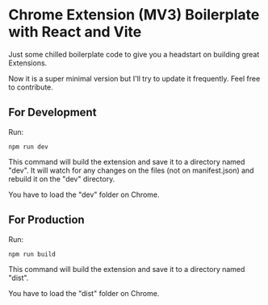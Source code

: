 # Chrome Extension (MV3) Boilerplate with React and Vite

Just some chilled boilerplate code to give you a headstart on building great Extensions.

Now it is a super minimal version but I'll try to update it frequently. Feel free to contribute.

## For Development

Run:

```
npm run dev
```

This command will build the extension and save it to a directory named "dev". It will watch for any changes on the files (not on manifest.json) and rebuild it on the "dev" directory.

You have to load the "dev" folder on Chrome.

## For Production

Run:

```
npm run build
```

This command will build the extension and save it to a directory named "dist".

You have to load the "dist" folder on Chrome.
